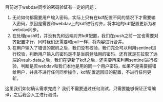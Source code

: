 目前对于webdav同步的密码验证有一定的问题：
1. 无论如何都需要用户输入密码，实际上只有在kdf配置不同的情况下才需要输入密码，原因是需要和webdav上的kdf进行对齐，将本地的kdf配置更新为和webdav同步。
2. 在处理push时，并没有先和远端对齐kdf配置，我们在push之前一定也需要对齐配置才行，同时我们还需要和pull一样，将内容进行合并。
3. 在用户输入了错误的密码之后，我们没有校验，我们完全可以利用sentinel进行校验，判断用户输入的密码是不是当前登陆用的密码，还有就是在拉取了远端的vault-data之后，我们在更新了kdf之后，还需要再来利用sentinel进行校验，判断是否webdav和我们本地是用的同一个用户密码，如果不是需要报错给用户，并且不进行任何同步操作，kdf配置退回旧的配置，不进行任何更新。

这里我们如何确认需求完成？
我们不需要通过任何测试，只需要能够保证正常编译，之后我会人工进行测试。